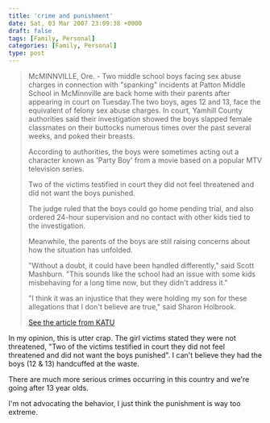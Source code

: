 ```yaml
---
title: 'crime and punishment'
date: Sat, 03 Mar 2007 23:09:38 +0000
draft: false
tags: [Family, Personal]
categories: [Family, Personal]
type: post
---
```


> McMINNVILLE, Ore. - Two middle school boys facing sex abuse charges in connection with "spanking" incidents at Patton Middle School in McMinnville are back home with their parents after appearing in court on Tuesday.The two boys, ages 12 and 13, face the equivalent of felony sex abuse charges. In court, Yamhill County authorities said their investigation showed the boys slapped female classmates on their buttocks numerous times over the past several weeks, and poked their breasts.
> 
> According to authorities, the boys were sometimes acting out a character known as 'Party Boy' from a movie based on a popular MTV television series.
> 
> Two of the victims testified in court they did not feel threatened and did not want the boys punished.
> 
> The judge ruled that the boys could go home pending trial, and also ordered 24-hour supervision and no contact with other kids tied to the investigation.
> 
> Meanwhile, the parents of the boys are still raising concerns about how the situation has unfolded.
> 
> "Without a doubt, it could have been handled differently," said Scott Mashburn. "This sounds like the school had an issue with some kids misbehaving for a long time now, but they didn't address it."
> 
> "I think it was an injustice that they were holding my son for these allegations that I don't believe are true," said Sharon Holbrook.
> 
> [See the article from KATU](http://www.katu.com/news/6121446.html)

In my opinion, this is utter crap. The girl victims stated they were not threatened, "Two of the victims testified in court they did not feel threatened and did not want the boys punished". I can't believe they had the boys (12 & 13) handcuffed at the waste.

There are much more serious crimes occurring in this country and we're going after 13 year olds.

I'm not advocating the behavior, I just think the punishment is way too extreme.